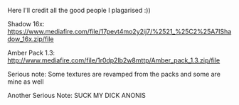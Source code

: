 Here I'll credit all the good people I plagarised :))

Shadow 16x: https://www.mediafire.com/file/17pevt4mo2y2ij7/%2521_%25C2%25A7lShadow_16x.zip/file

Amber Pack 1.3: http://www.mediafire.com/file/1r0dp2lb2w8mttp/Amber_pack_1.3.zip/file


Serious note: Some textures are revamped from the packs and some are mine as well



Another Serious Note: SUCK MY DICK ANONIS
